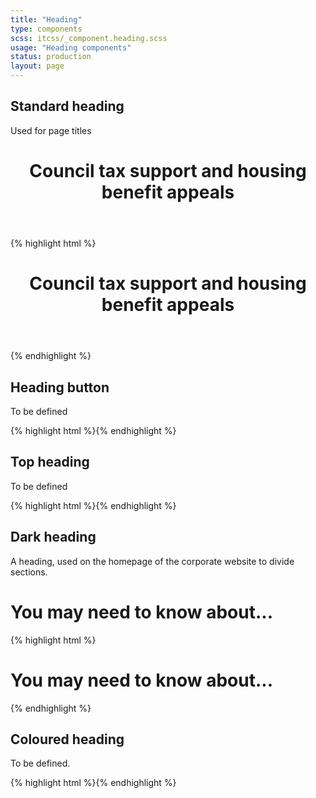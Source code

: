 ```yaml
---
title: "Heading"
type: components
scss: itcss/_component.heading.scss
usage: "Heading components"
status: production
layout: page
---
```


## Standard heading

Used for page titles

<div class="example">
    <header>
        <div class="heading">       
            <div class="heading__text">
                <h1 class="heading__header">
                    Council tax support and housing benefit appeals
                </h1>
            </div>
        </div>
    </header>
</div>

{% highlight html %}
<header>
    <div class="heading">       
        <div class="heading__text">
            <h1 class="heading__header">
                Council tax support and housing benefit appeals
            </h1>
        </div>
    </div>
</header>
{% endhighlight %}

## Heading button

To be defined

{% highlight html %}{% endhighlight %}

## Top heading

To be defined

{% highlight html %}{% endhighlight %}

## Dark heading

A heading, used on the homepage of the corporate website to divide sections.

<div class="example">
<h1 id="notice-header" class="heading heading--dark">You may need to know about...</h1>
</div>

{% highlight html %}
<h1 id="notice-header" class="heading heading--dark">You may need to know about...</h1>
{% endhighlight %}

## Coloured heading

To be defined.

{% highlight html %}{% endhighlight %}